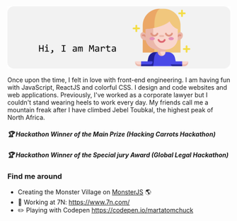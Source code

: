 ![me](/images/Marta.svg)

Once upon the time, I felt in love with front-end engineering. I am having fun with JavaScript, ReactJS and colorful CSS. I design and code websites and web applications. Previously, I've worked as a corporate lawyer but I couldn't stand wearing heels to work every day. My friends call me a mountain freak after I have climbed Jebel Toubkal, the highest peak of North Africa. 

##### :trophy: Hackathon Winner of the Main Prize (Hacking Carrots Hackathon)
##### :trophy: Hackathon Winner of the Special jury Award (Global Legal Hackathon)

### Find me around  
- Creating the Monster Village on [MonsterJS](http://monsterjs.com) 🌎
- :briefcase: Working at 7N: https://www.7n.com/
- :pencil2: Playing with Codepen https://codepen.io/martatomchuck